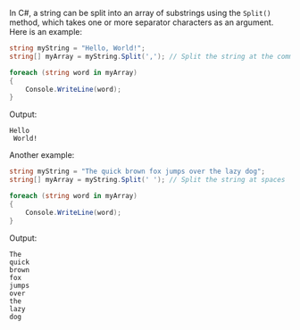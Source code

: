 In C#, a string can be split into an array of substrings using the `Split()` method, which takes one or more separator characters as an argument. Here is an example:

```csharp
string myString = "Hello, World!";
string[] myArray = myString.Split(','); // Split the string at the comma

foreach (string word in myArray)
{
    Console.WriteLine(word);
}
```

Output:
```
Hello
 World!
```

Another example:

```csharp
string myString = "The quick brown fox jumps over the lazy dog";
string[] myArray = myString.Split(' '); // Split the string at spaces

foreach (string word in myArray)
{
    Console.WriteLine(word);
}
```

Output:
```
The
quick
brown
fox
jumps
over
the
lazy
dog
```